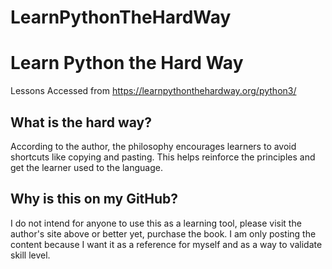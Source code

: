 # LearnPythonTheHardWay
# Learn Python the Hard Way
Lessons Accessed from https://learnpythonthehardway.org/python3/


## What is the hard way?
According to the author, the philosophy encourages learners to avoid shortcuts like copying and pasting. This helps reinforce the principles and get the learner used to the language.

## Why is this on my GitHub?
I do not intend for anyone to use this as a learning tool, please visit the author's site above or better yet, purchase the book. I am only posting the content because I want it as a reference for myself and as a way to validate skill level.
